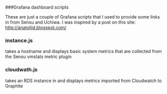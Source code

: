 ###Grafana dashboard scripts

These are just a couple of Grafana scripts that I used to provide some links in from Sensu and Uchiwa. I was inspired by a post on this site: http://anatolijd.blogspot.com/


### instance.js
takes a hostname and displays basic system metrics that are collected from the Sensu vmstats metric plugin

### cloudwath.js 
takes an RDS instance in and displays metrics imported from Cloudwatch to Graphite
